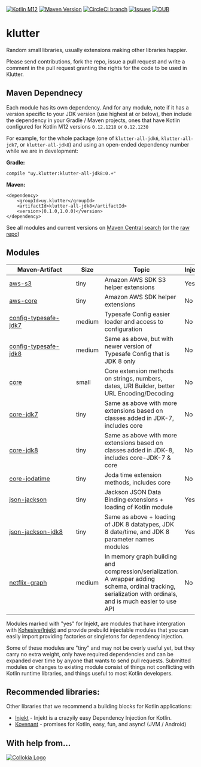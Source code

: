 [![Kotlin M12](https://img.shields.io/badge/Kotlin-M12%20%40%200.12.1230-blue.svg)](http://kotlinlang.org) [![Maven Version](https://img.shields.io/maven-central/v/uy.klutter/klutter-all-jdk8.svg)](http://search.maven.org/#search%7Cga%7C1%7Cg%3A%22uy.klutter%22) [![CircleCI branch](https://img.shields.io/circleci/project/klutter/klutter/master.svg)](https://circleci.com/gh/klutter/klutter/tree/master) [![Issues](https://img.shields.io/github/issues/klutter/klutter.svg)](https://github.com/klutter/klutter/issues?q=is%3Aopen) [![DUB](https://img.shields.io/dub/l/vibe-d.svg)](https://github.com/klutter/klutter/blob/master/LICENSE) 

# klutter
Random small libraries, usually extensions making other libraries happier.  

Please send contributions, fork the repo, issue a pull request and write a comment in the pull request granting the rights for the code to be used in Klutter.

## Maven Dependnecy

Each module has its own dependency.  And for any module, note if it has a version specific to your JDK version (use highest at or below), then include the dependency in your Gradle / Maven projects, ones that have Kotlin configured for Kotlin M12 versions `0.12.1218` or `0.12.1230`

For example, for the whole package (one of `klutter-all-jdk6`, `klutter-all-jdk7`, or `klutter-all-jdk8`) and using an open-ended dependency number while we are in development:

**Gradle:**

```
compile "uy.klutter:klutter-all-jdk8:0.+"
```

**Maven:**
```
<dependency>
    <groupId>uy.klutter</groupId>
    <artifactId>klutter-all-jdk8</artifactId>
    <version>[0.1.0,1.0.0)</version>
</dependency>
```
 
See all modules and current versions on [Maven Central search](http://search.maven.org/#search%7Cga%7C1%7Cg%3A%22uy.klutter%22%20) (or the [raw repo](https://repo1.maven.org/maven2/uy/klutter/))

## Modules

|&nbsp;&nbsp;&nbsp;&nbsp;&nbsp;Maven&#8209;Artifact&nbsp;&nbsp;&nbsp;&nbsp;&nbsp;|Size|Topic|Injekt|
|------|------|------|------|
|[aws-s3](https://github.com/klutter/klutter/tree/master/aws-s3)|tiny|Amazon AWS SDK S3 helper extensions|Yes|
|[aws-core](https://github.com/klutter/klutter/tree/master/aws)|tiny|Amazon AWS SDK helper extensions|No|
|[config-typesafe-jdk7](https://github.com/klutter/klutter/tree/master/config-typesafe-jdk7)|medium|Typesafe Config easier loader and access to configuration|No|
|[config-typesafe-jdk8](https://github.com/klutter/klutter/tree/master/config-typesafe-jdk8)|medium|Same as above, but with newer version of Typesafe Config that is JDK 8 only|No|
|[core](https://github.com/klutter/klutter/tree/master/core)|small|Core extension methods on strings, numbers, dates, URI Builder, better URL Encoding/Decoding|No|
|[core-jdk7](https://github.com/klutter/klutter/tree/master/core-jdk7)|tiny|Same as above with more extensions based on classes added in JDK-7, includes core|No|
|[core-jdk8](https://github.com/klutter/klutter/tree/master/core-jdk8)|tiny|Same as above with more extensions based on classes added in JDK-8, includes core-JDK-7 & core|No|
|[core-jodatime](https://github.com/klutter/klutter/tree/master/core-jodatime)|tiny|Joda time extension methods, includes core|No|
|[json-jackson](https://github.com/klutter/klutter/tree/master/json-jackson)|tiny|Jackson JSON Data Binding extensions + loading of Kotlin module|Yes|
|[json-jackson-jdk8](https://github.com/klutter/klutter/tree/master/json-jackson-jdk8)|tiny|Same as above + loading of JDK 8 datatypes, JDK 8 date/time, and JDK 8 parameter names modules|Yes|
|[netflix-graph](https://github.com/klutter/klutter/tree/master/netflix-graph)|medium|In memory graph building and compression/serialization.  A wrapper adding schema, ordinal tracking, serialization with ordinals, and is much easier to use API|No|

Modules marked with "yes" for Injekt, are modules that have intergration with [Kohesive/Injekt](http://github.com/kohesive/injekt) and provide prebuild injectable modules that you can easily import providing factories or singletons for dependency injection.

Some of these modules are "tiny" and may not be overly useful yet, but they carry no extra weight, only have required dependencies and can be expanded over time by anyone that wants to send pull requests.  Submitted modules or changes to existing module consist of things not conflicting with Kotlin runtime libraries, and things useful to most Kotlin developers.

## Recommended libraries:

Other libraries that we recommend a building blocks for Kotlin applications:

* [Injekt](https://github.com/kohesive/injekt/blob/master/README.md) - Injekt is a crazyily easy Dependency Injection for Kotlin. 
* [Kovenant](http://kovenant.komponents.nl) - promises for Kotlin, easy, fun, and async! (JVM / Android)

## With help from...

[![Collokia Logo](https://www.collokia.com/images/collokia-logo-210x75.png)](https://www.collokia.com)



